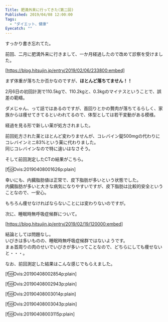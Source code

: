 ```yaml
---
Title: 肥満外来に行ってきた(第二回)
Published: 2019/04/08 12:00:00
Tags:
  - "ダイエット、健康"
Eyecatch: ""
---
```

すっかり書き忘れてた。  

前回、二月に肥満外来に行きまして、一か月経過したので改めて診察を受けました。  

[https://blog.hitsujin.jp/entry/2019/02/06/233800:embed]



まず体重が落ちたか否かなのですが、<b>ほとんど落ちてません！！</b>  

2月6日の初回計測で110.5kgで、110.2kgと、0.3kgのマイナスということで、誤差の範疇。  

ダメじゃん、って話ではあるのですが、首回りとかの贅肉が落ちてるらしく、家族からは痩せてきてるといわれてるので、体型としては若干変動がある模様。  

経過を見る形で新しい薬が処方されました。  

前回処方された薬とほとんど変わりませんが、コレバイン錠500mgの代わりにコレバインミニ83%という薬に代わりました。  
同じコレバインなので特に違いはなさそう。  

そして前回測定したCTの結果がこちら。  

[f:id:Ovis:20190408001626p:plain]

幸いにも、内臓脂肪値は正常で、皮下脂肪が多いという状態でした。  
内臓脂肪が多いと大きな病気になりやすいですが、皮下脂肪は比較的安全ということなので、一安心。  

もちろん痩せなければならないことには変わりないのですが。  

次に、睡眠時無呼吸症候群について。  

[https://blog.hitsujin.jp/entry/2019/02/19/120000:embed]

結論としては問題なし。  
いびきは多いものの、睡眠時無呼吸症候群ではないようです。  
まぁ首周りの肉のせいでいびきが多いってことなので、どちらにしても痩せないと・・・。  

なお、前回測定した結果はこんな感じでもらえました。  

[f:id:Ovis:20190408002854p:plain]

[f:id:Ovis:20190408002943p:plain]

[f:id:Ovis:20190408003014p:plain]

[f:id:Ovis:20190408003043p:plain]

[f:id:Ovis:20190408003115p:plain]